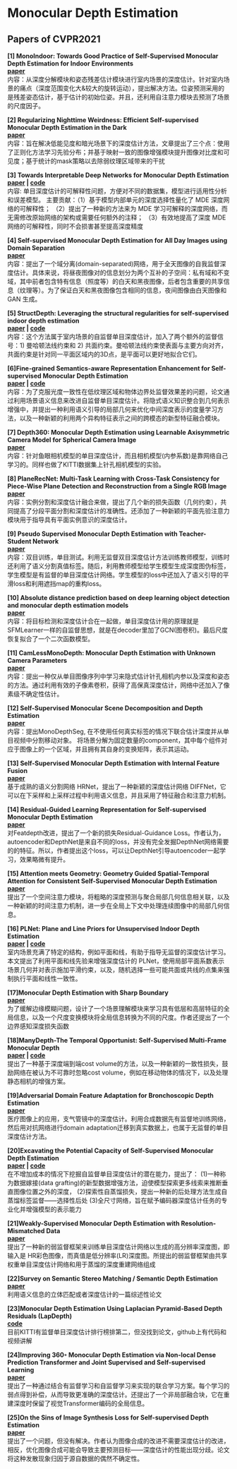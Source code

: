 # Monocular Depth Estimation

## Papers of CVPR2021  

**[1] MonoIndoor: Towards Good Practice of Self-Supervised Monocular Depth Estimation for Indoor Environments**  
**[paper](https://arxiv.org/abs/2107.12429)**  
内容：从深度分解模块和姿态残差估计模块进行室内场景的深度估计。针对室内场景的痛点（深度范围变化大&较大的旋转运动），提出解决方法。位姿预测采用的是残差姿态估计，基于估计的初始位姿。并且，还利用自注意力模块去预测了场景的尺度因子。

**[2] Regularizing Nighttime Weirdness: Efficient Self-supervised Monocular Depth Estimation in the Dark**  
**[paper](https://arxiv.org/abs/2108.03830)**  
内容：旨在解决低能见度和暗光场景下的深度估计方法，文章提出了三个点：使用了正则化方法学习先验分布；并基于映射一致的图像增强模块提升图像对比度和可见度；基于统计的mask策略以去除弱纹理区域带来的干扰

**[3] Towards Interpretable Deep Networks for Monocular Depth Estimation**  
**[paper](https://arxiv.org/abs/2108.05312) | [code](https://github.com/youzunzhi/InterpretableMDE)**  
内容: 单目深度估计的可解释性问题，方便对不同的数据集，模型进行适用性分析和误差模型。
主要贡献：（1）基于模型内部单元的深度选择性量化了 MDE 深度网络的可解释性； （2）提出了一种新的方法来为 MDE 学习可解释的深度网络，而无需修改原始网络的架构或需要任何额外的注释； （3）有效地提高了深度 MDE 网络的可解释性，同时不会损害甚至提高深度精度

**[4] Self-supervised Monocular Depth Estimation for All Day Images using Domain Separation**  
**[paper](https://arxiv.org/abs/2108.07628)**   
内容：提出了一个域分离(domain-separated)网络，用于全天图像的自我监督深度估计。具体来说，将昼夜图像对的信息划分为两个互补的子空间：私有域和不变域，其中前者包含特有信息（照度等）的白天和黑夜图像，后者包含重要的共享信息（纹理等）。为了保证白天和黑夜图像包含相同的信息，夜间图像由白天图像和GAN 生成。

**[5] StructDepth: Leveraging the structural regularities for self-supervised indoor depth estimation**  
**[paper](https://arxiv.org/abs/2108.08574) | [code](https://github.com/SJTU-ViSYS/StructDepth)**  
内容：这个方法属于室内场景的自监督单目深度估计，加入了两个额外的监督信号：1) 曼哈顿法线约束和 2) 共面约束。曼哈顿法线约束使表面与主要方向对齐，共面约束是针对同一平面区域内的3D点，是平面可以更好地拟合它们。 

**[6]Fine-grained Semantics-aware Representation Enhancement for Self-supervised Monocular Depth Estimation**  
**[paper](https://arxiv.org/abs/2108.08829) | [code](https://github.com/hyBlue/FSRE-Depth)**  
内容：为了克服光度一致性在低纹理区域和物体边界处监督效果差的问题，论文通过利用场景语义信息来改进自监督单目深度估计。将隐式语义知识整合到几何表示增强中，并提出一种利用语义引导的局部几何来优化中间深度表示的度量学习方法，以及一种新颖的利用两个异构特征表示之间的跨模态的新型特征融合模块。

**[7] Depth360: Monocular Depth Estimation using Learnable Axisymmetric Camera Model for Spherical Camera Image**  
**[paper](https://arxiv.org/pdf/2110.10415.pdf)**  
内容：针对鱼眼相机模型的单目深度估计，而且相机模型(内参系数)是靠网络自己学习的。同样也做了KITTI数据集上针孔相机模型的实验。

**[8] PlaneRecNet: Multi-Task Learning with Cross-Task Consistency for Piece-Wise Plane Detection and Reconstruction from a Single RGB Image**  
**[paper](https://arxiv.org/pdf/2110.11219.pdf)**  
内容：实例分割和深度估计融合来做，提出了几个新的损失函数（几何约束），共同提高了分段平面分割和深度估计的准确性。还添加了一种新颖的平面先验注意力模块用于指导具有平面实例意识的深度估计。

**[9] Pseudo Supervised Monocular Depth Estimation with Teacher-Student Network**  
**[paper](https://arxiv.org/pdf/2110.11545.pdf)**  
内容：双目训练，单目测试。利用无监督双目深度估计方法训练教师模型，训练时还利用了语义分割真值标签。随后，利用教师模型给学生模型生成深度图伪标签，学生模型是有监督的单目深度估计网络。学生模型的loss中还加入了语义引导的平滑loss和利用遮挡map的重构loss。

**[10] Absolute distance prediction based on deep learning object detection and monocular depth estimation models**  
**[paper](https://arxiv.org/ftp/arxiv/papers/2111/2111.01715.pdf)**  
内容：将目标检测和深度估计合在一起做，单目深度估计用的原理就是SFMLearner一样的自监督思想，就是在decoder里加了GCN(图卷积)。最后尺度恢复拟合了一个二次函数模型。

**[11] CamLessMonoDepth: Monocular Depth Estimation with Unknown Camera Parameters**  
**[paper](https://arxiv.org/pdf/2110.14347.pdf)**  
内容：提出一种仅从单目图像序列中学习来隐式估计针孔相机内参以及深度和姿态的方法。通过利用有效的子像素卷积，获得了高保真深度估计，网络中还加入了像素级不确定性估计。
 
**[12] Self-Supervised Monocular Scene Decomposition and Depth Estimation**  
**[paper](https://arxiv.org/pdf/2110.11275.pdf)**   
内容：提出MonoDepthSeg, 在不使用任何真实标签的情况下联合估计深度并从单目视频中分割移动对象。 将场景分解为固定数量的component，其中每个组件对应于图像上的一个区域，并且拥有其自身的变换矩阵，表示其运动。

**[13] Self-Supervised Monocular Depth Estimation with Internal Feature Fusion**  
**[paper](https://arxiv.org/pdf/2110.09482.pdf)**   
基于成熟的语义分割网络 HRNet，提出了一种新颖的深度估计网络 DIFFNet，它可以在下采样和上采样过程中利用语义信息，并且采用了特征融合和注意力机制。

**[14] Residual-Guided Learning Representation for Self-supervised Monocular Depth Estimation**  
**[paper](https://arxiv.org/pdf/2111.04310.pdf)**   
对Featdepth改进，提出了一个新的损失Residual-Guidance Loss。作者认为，autoencoder和DepthNet是来自不同的loss，并没有完全发掘DepthNet网络需要的的特征。所以，作者提出这个loss，可以让DepthNet引导autoencoder一起学习，效果略微有提升。

**[15] Attention meets Geometry: Geometry Guided Spatial-Temporal Attention for Consistent Self-Supervised Monocular Depth Estimation**  
**[paper](https://arxiv.org/pdf/2110.08192.pdf)**    
提出了一个空间注意力模块，将粗略的深度预测与聚合局部几何信息相关联，以及一种新颖的时间注意力机制，进一步在全局上下文中处理连续图像中的局部几何信息。

**[16] PLNet: Plane and Line Priors for Unsupervised Indoor Depth Estimation**  
**[paper](https://arxiv.org/pdf/2110.05839.pdf) | [code](https://github.com/HalleyJiang/PLNet)**   
室内场景充满了特定的结构，例如平面和线，有助于指导无监督的深度估计学习。本文提出了利用平面和线先验来增强深度估计的 PLNet，使用局部平面系数表示场景几何并对表示施加平滑约束，以及，随机选择一些可能共面或共线的点集来强制执行平面和线性一致性。

**[17]Monocular Depth Estimation with Sharp Boundary**  
**[paper](https://arxiv.org/pdf/2110.05885.pdf)**  
为了缓解边缘模糊问题，设计了一个场景理解模块来学习具有低层和高层特征的全局信息，以及一个尺度变换模块将全局信息转换为不同的尺度。作者还提出了一个边界感知深度损失函数

**[18]ManyDepth-The Temporal Opportunist: Self-Supervised Multi-Frame Monocular Depth**  
**[paper](https://arxiv.org/pdf/2104.14540.pdf) | [code](https://github.com/nianticlabs/manydepth)**  
提出了一种基于深度端到端cost volume的方法，以及一种新颖的一致性损失，鼓励网络在被认为不可靠时忽略cost volume，例如在移动物体的情况下，以及处理静态相机的增强方案。

**[19]Adversarial Domain Feature Adaptation for Bronchoscopic Depth Estimation**  
**[paper](https://arxiv.org/pdf/2109.11798.pdf)**  
医疗图像上的应用，支气管镜中的深度估计。利用合成数据先有监督地训练网络，然后用对抗网络进行domain adaptation迁移到真实数据上，也属于无监督的单目深度估计方法。

**[20]Excavating the Potential Capacity of Self-Supervised Monocular Depth Estimation**  
**[paper](https://arxiv.org/pdf/2109.12484.pdf) | [code](https://github.com/prstrive/EPCDepth)**  
在不增加成本的情况下挖掘自监督单目深度估计的潜在能力，提出了：
(1)一种称为数据嫁接(data grafting)的新型数据增强方法，迫使模型探索更多线索来推断垂直图像位置之外的深度，
(2)探索性自蒸馏损失，提出一种新的后处理方法生成自蒸馏标签监督——选择性后处
(3)全尺寸网络，旨在赋予编码器深度估计任务的专业化并增强模型的表示能力

**[21]Weakly-Supervised Monocular Depth Estimation with Resolution-Mismatched Data**  
**[paper](https://arxiv.org/pdf/2109.11573.pdf)**  
提出了一种新的弱监督框架来训练单目深度估计网络以生成的高分辨率深度图，即输入是 HR彩色图像，而真值是低分辨率(LR)深度图。所提出的弱监督框架由共享权重单目深度估计网络和用于蒸馏的深度重建网络组成

**[22]Survey on Semantic Stereo Matching / Semantic Depth Estimation**  
**[paper](https://arxiv.org/pdf/2109.10123.pdf)**    
利用语义信息的立体匹配或者深度估计的一篇综述性论文

**[23]Monocular Depth Estimation Using Laplacian Pyramid-Based Depth Residuals (LapDepth)**  
**[code](https://github.com/tjqansthd/LapDepth-release)**  
目前KITTI有监督单目深度估计排行榜排第二，但没找到论文，github上有代码和视频讲解

**[24]Improving 360◦ Monocular Depth Estimation via Non-local Dense Prediction Transformer and Joint Supervised and Self-supervised Learning**   
**[paper](https://arxiv.org/pdf/2109.10563.pdf)**  
提出了一种通过结合有监督学习和自监督学习来实现的联合学习方案。每个学习的弱点得到补偿，从而导致更准确的深度估计。还提出了一个非局部融合块，它在重建深度时保留了视觉Transformer编码的全局信息。

**[25]On the Sins of Image Synthesis Loss for Self-supervised Depth Estimation**   
**[paper](https://arxiv.org/pdf/2109.06163.pdf)**  
提出了一个问题，但没有解决。作者认为图像合成的改进不需要深度估计的改进，相反，优化图像合成可能会导致主要预测目标——深度估计的性能出现分歧。论文将这种发散现象归因于源自数据的偶然不确定性。



